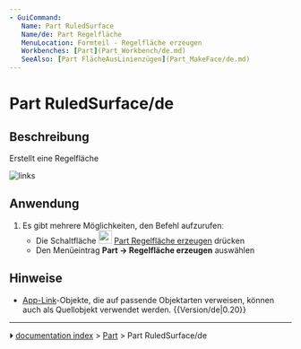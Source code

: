 ```yaml
---
- GuiCommand:
   Name: Part RuledSurface
   Name/de: Part Regelfläche
   MenuLocation: Formteil - Regelfläche erzeugen
   Workbenches: [Part](Part_Workbench/de.md)
   SeeAlso: [Part FlächeAusLinienzügen](Part_MakeFace/de.md)
---
```


# Part RuledSurface/de



## Beschreibung

Erstellt eine Regelfläche

![links](images/PartRuledSurface_it.png ) 



## Anwendung

1.  Es gibt mehrere Möglichkeiten, den Befehl aufzurufenː
    -   Die Schaltfläche <img alt="" src=images/Part_RuledSurface.svg  style="width:24px;"> [Part Regelfläche erzeugen](Part_RuledSurface/de.md) drücken
    -   Den Menüeintrag **Part → Regelfläche erzeugen** auswählen



## Hinweise

-   [App-Link](App_Link/de.md)-Objekte, die auf passende Objektarten verweisen, können auch als Quellobjekt verwendet werden. {{Version/de|0.20}}



---
⏵ [documentation index](../README.md) > [Part](Part_Workbench.md) > Part RuledSurface/de
